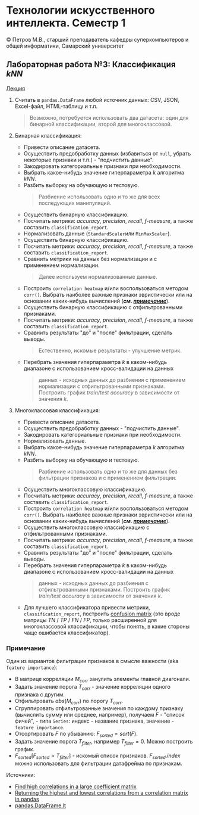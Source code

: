 # Технологии искусственного интеллекта. Семестр 1

© Петров М.В., старший преподаватель кафедры суперкомпьютеров и общей информатики, Самарский университет

## Лабораторная работа №3: Классификация $kNN$

[Лекция](../lectures/lecture_3/lecture_3.ipynb)

1. Считать в `pandas.DataFrame` любой источник данных: CSV, JSON, Excel-файл, HTML-таблицу и т.п.
   > Возможно, потребуется использовать два датасета: один для бинарной классификации, второй для многоклассовой.

2. Бинарная классификация:
   - Привести описание датасета.
   - Осуществить предобработку данных (избавиться от `null`, убрать некоторые признаки и т.п.) - "подчистить данные".
   - Закодировать категориальные признаки при необходимости.
   - Выбрать какое-нибудь значение гиперпараметра $k$ алгоритма $kNN$.
   - Разбить выборку на обучающую и тестовую.
     > Разбиение использовать одно и то же для всех последующих манипуляций.
   - Осуществить бинарную классификацию.
   - Посчитать метрики: $accuracy$, $precision$, $recall$, $\textit{f-measure}$, а также составить `classification_report`.
   - Нормализовать данные (`StandardScaler`или `MinMaxScaler`).
   - Осуществить бинарную классификацию.
   - Посчитать метрики: $accuracy$, $precision$, $recall$, $\textit{f-measure}$, а также составить `classification_report`.
   - Сравнить метрики на данных без нормализации и с применением нормализации.
     > Далее используем нормализованные данные.
   - Построить `сorrelation heatmap` и/или воспользоваться методом `corr()`. Выбрать наиболее важные признаки эвристически или на основании каких-нибудь вычислений (***см. [примечание](#примечание)***).
   - Осуществить бинарную классификацию с отфильтрованными признаками.
   - Посчитать метрики: $accuracy$, $precision$, $recall$, $\textit{f-measure}$, а также составить `classification_report`.
   - Сравнить результаты "до" и "после" фильтрации, сделать выводы.
     > Естественно, искомые результаты - улучшение метрик.
   - Перебрать значения гиперпараметра $k$ в каком-нибудь диапазоне с использованием кросс-валидации на данных
     > данных - исходных данных до разбиения с применением нормализации с отфильтрованными признаками. Построить график *train/test accuracy* в зависимости от значения $k$.

3. Многоклассовая классификация:
   - Привести описание датасета.
   - Осуществить предобработку данных - "подчистить данные".
   - Закодировать категориальные признаки при необходимости.
   - Нормализовать данные.
   - Выбрать какое-нибудь значение гиперпараметра $k$ алгоритма $kNN$.
   - Разбить выборку на обучающую и тестовую.
     > Разбиение использовать одно и то же для данных без фильтрации признаков и с применением фильтрации.
   - Осуществить многоклассовую классификацию.
   - Посчитать метрики: $accuracy$, $precision$, $recall$, $\textit{f-measure}$, а также составить `classification_report`.
   - Построить `сorrelation heatmap` и/или воспользоваться методом `corr()`. Выбрать наиболее важные признаки эвристически или на основании каких-нибудь вычислений (***см. [примечание](#примечание)***).
   - Осуществить многоклассовую классификацию с отфильтрованными признаками.
   - Посчитать метрики: $accuracy$, $precision$, $recall$, $\textit{f-measure}$, а также составить `classification_report`.
   - Сравнить результаты "до" и "после" фильтрации, сделать выводы.
   - Перебрать значения гиперпараметра $k$ в каком-нибудь диапазоне с использованием кросс-валидации на данных
      > данных - исходных данных до разбиения с отфильтрованными признаками. Построить график *train/test accuracy* в зависимости от значения $k$.
   - Для лучшего классификатора привести метрики, `classification_report`, построить [confusion matrix](https://scikit-learn.org/stable/auto_examples/model_selection/plot_confusion_matrix.html) (это вроде матрицы $TN$ / $TP$ / $FN$ / $FP$, только расширенной для многоклассовой классификации, чтобы понять, в какие стороны чаще ошибается классификатор).

### Примечание

Один из вариантов фильтрации признаков в смысле важности (aka `feature importance`): 
- В матрице корреляции $M_{corr}$ занулить элементы главной диагонали.
- Задать значение порога $T_{corr}$ - значение корреляции одного признака с другим.
- Отфильтровать $abs(M_{corr})$ по порогу $T_{corr}$.
- Сгруппировать отфильтрованные значения по каждому признаку (вычислить сумму или среднее, например), получаем $F$ - "список фичей", - типа `Series`: индекс - название признака, значение - `feature importance`.
- Отсортировать $F$ по убыванию: $F_{sorted} = sort(F)$.
- Задать значение порога $T_{filter}$, например $T_{filter} = 0$. Можно построить график.
- $F_{sorted}[F_{sorted} > T_{filter}]$ - искомый список признаков. $F_{sorted}.index$ можно использовать для фильтрации датафрейма по признакам.

Источники:
 - [Find high correlations in a large coefficient matrix](https://stackoverflow.com/a/61956415)
 - [Returning the highest and lowest correlations from a correlation matrix in pandas](https://stackoverflow.com/a/55731198)
 - [pandas.DataFrame.lt](https://pandas.pydata.org/pandas-docs/stable/reference/api/pandas.DataFrame.lt.html)